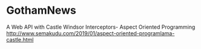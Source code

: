 # GothamNews
A Web API with Castle Windsor Interceptors- Aspect Oriented Programming
http://www.semakudu.com/2019/01/aspect-oriented-programlama-castle.html
